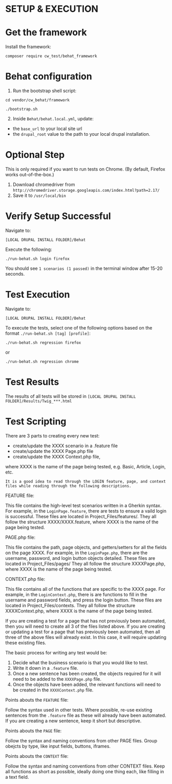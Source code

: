 SETUP & EXECUTION
=================


Get the framework
=================
Install the framework:

```
composer require cw_test/behat_framework
``` 
    
Behat configuration
===================
1. Run the bootstrap shell script:

```
cd vendor/cw_behat/framework
```

```
./bootstrap.sh
```

2. Inside `Behat/behat.local.yml`, update:

* the `base_url` to your local site url
* the `drupal_root` value to the path to your local drupal installation.
       

Optional Step
=============
This is only required if you want to run tests on Chrome. 
(By default, Firefox works out-of-the-box.)

1. Download chromedriver from `http://chromedriver.storage.googleapis.com/index.html?path=2.17/`
2. Save it to `/usr/local/bin`



Verify Setup Successful
=======================
Navigate to:

```
[LOCAL DRUPAL INSTALL FOLDER]/Behat
```

Execute the following:

```
./run-behat.sh login firefox
```

You should see `1 scenarios (1 passed)` in the terminal window after 15-20 seconds.

Test Execution
==============
Navigate to:

```
[LOCAL DRUPAL INSTALL FOLDER]/Behat
```

To execute the tests, select one of the following options based on the format `./run-behat.sh [tag] [profile]`:

```
./run-behat.sh regression firefox
```

or

```
./run-behat.sh regression chrome
```

Test Results
============
The results of all tests will be stored in `[LOCAL DRUPAL INSTALL FOLDER]/Results/Twig_***.html`


Test Scripting
==============
There are 3 parts to creating every new test:

 * create/update the XXXX scenario in a .feature file
 * create/update the XXXX Page.php file 
 * create/update the XXXX Context.php file,
 
where XXXX is the name of the page being tested, e.g. Basic, Article, Login, etc.

`It is a good idea to read through the LOGIN feature, page, and context files while reading through the following descriptions.`
 
FEATURE file:

This file contains the high-level test scenarios written in a Gherkin syntax.
For example, in the `LoginPage.feature`, there are tests to ensure a vaild login is successful.
These files are located in Project_Files/features/.
They all follow the structure XXXX/XXXX.feature, where XXXX is the name of the page being tested.

PAGE.php file:

This file contains the path, page objects, and getters/setters for all the fields on the page XXXX.
For example, in the `LoginPage.php`, there are the username, password, and login button objects detailed.
These files are located in Project_Files/pages/
They all follow the structure XXXXPage.php, where XXXX is the name of the page being tested.

CONTEXT.php file:

This file contains all of the functions that are specific to the XXXX page.
For example, in the `LoginContext.php`, there is are functions to fill in the username and password fields, and press the login button.
These files are located in Project_Files/contexts.
They all follow the structure XXXXContext.php, where XXXX is the name of the page being tested.


If you are creating a test for a page that has not previously been automated, then you will need to create all 3 of the files listed above.
If you are creating or updating a test for a page that has previously been automated, then all three of the above files will already exist. In this case, it will require updating these existing files.

The basic process for writing any test would be:
1. Decide what the business scenario is that you would like to test.
2. Write it down in a `.feature` file.
3. Once a new sentence has been created, the objects required for it will need to be added to the `XXXXPage.php` file.
4. Once the objects have been added, the relevant functions will need to be created in the `XXXXContext.php` file.


Points abouts the `FEATURE` file:
 
Follow the syntax used in other tests.
Where possible, re-use existing sentences from the `.feature` file as these will already have been automated.
If you are creating a new sentence, keep it short but descriptive.


Points abouts the `PAGE` file:

Follow the syntax and naming conventions from other PAGE files.
Group obejcts by type, like input fields, buttons, iframes.

Points abouts the `CONTEXT` file:

Follow the syntax and naming conventions from other CONTEXT files.
Keep all functions as short as possible, ideally doing one thing each, like filling in a text field.